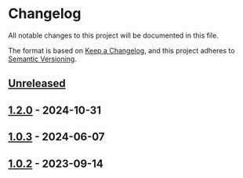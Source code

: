 # Changelog

All notable changes to this project will be documented in this file.

The format is based on [Keep a Changelog](https://keepachangelog.com/en/1.0.0/),
and this project adheres to [Semantic Versioning](https://semver.org/spec/v2.0.0.html).

<!--
Types of Changes:
 - `Added` for new features.
 - `Changed` for changes in existing functionality.
 - `Deprecated` for soon-to-be removed features.
 - `Removed` for now removed features.
 - `Fixed` for any bug fixes.
 - `Security` in case of vulnerabilities.
-->

## [Unreleased]

## [1.2.0] - 2024-10-31

## [1.0.3] - 2024-06-07

## [1.0.2] - 2023-09-14

[unreleased]: https://github.com/LockedThread/gtsam_docker/compare/1.2.0...HEAD
[1.2.0]: https://github.com/LockedThread/gtsam_docker/compare/1.0.3...1.2.0
[1.0.3]: https://github.com/LockedThread/gtsam_docker/compare/1.0.2...1.0.3
[1.0.2]: https://github.com/LockedThread/gtsam_docker/compare/0376c8b854a094e4fad3c9f6189973996233458d...1.0.2
